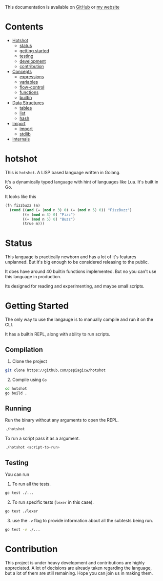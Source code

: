 This documentation is available on [GitHub](https://github.com/pspiagicw/hotshot) or [my website](https://falconite.xyz/hotshot)

# Contents

 - [Hotshot](#hotshot)
    - [status](#status)
    - [getting started](#getting-started)
    - [testing](#testing)
    - [development](#development)
    - [contribution](#contribution)
 - [Concepts](#concepts)
    - [expressions](#expressions)
    - [variables](#variables)
    - [flow-control](#flow-control)
    - [functions](#functions)
    - [builtin](#builtin)
 - [Data Structures](#data-stucture)
    - [tables](#table)
    - [list](#list)
    - [hash](#hash)
 - [Import](#import)
    - [import](#import)
    - [stdlib](#stdlib)
 - [Internals]()

# hotshot

This is `hotshot`. A LISP based language written in Golang.

It's a dynamically typed language with hint of languages like Lua.
It's built in Go.

It looks like this

```lisp
(fn fizzbuzz (n)
  (cond ((and (= (mod n 3) 0) (= (mod n 5) 0)) "FizzBuzz")
        ((= (mod n 3) 0) "Fizz")
        ((= (mod n 5) 0) "Buzz")
        (true n)))
```

# Status

This language is practically newborn and has a lot of it's features unplanned.
But it's big enough to be considered releasing to the public.

It does have around 40 builtin functions implemented. 
But no you can't use this language in production.

Its designed for reading and experimenting, and maybe small scripts.

# Getting Started

The only way to use the langauge is to manually compile and run it on the CLI.

It has a builtin REPL, along with ability to run scripts.

## Compilation

1. Clone the project

```sh
git clone https://github.com/pspiagicw/hotshot
```

2. Compile using `Go`

```sh
cd hotshot
go build .
```

## Running

Run the binary without any arguments to open the REPL.

```sh
./hotshot
```

To run a script pass it as a argument.

```sh
./hotshot <script-to-run>
```
## Testing

You can run

1. To run all the tests.


```sh
go test ./...
```

2. To run specific tests (`lexer` in this case).

```sh
go test ./lexer
```

3. use the `-v` flag to provide information about all the subtests being run.

```sh
go test -v ./...
```

# Contribution

This project is under heavy development and contributions are highly appreciated.
A lot of decisions are already taken regarding the language, but a lot of them are still remaining.
Hope you can join us in making them.


